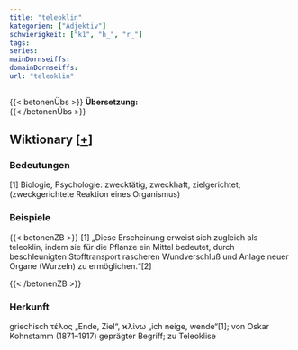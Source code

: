 ```yaml
---
title: "teleoklin"
kategorien: ["Adjektiv"]
schwierigkeit: ["k1", "h_", "r_"]
tags:
series:
mainDornseiffs:
domainDornseiffs:
url: "teleoklin"
---
```


{{< betonenÜbs >}}
**Übersetzung:**  
{{< /betonenÜbs >}}

## Wiktionary [[+](https://de.wiktionary.org/wiki/teleoklin)]

### Bedeutungen
[1] Biologie, Psychologie: zwecktätig, zweckhaft, zielgerichtet; (zweckgerichtete Reaktion eines Organismus)  

### Beispiele
{{< betonenZB >}}
[1] „Diese Erscheinung erweist sich zugleich als teleoklin, indem sie für die Pflanze ein Mittel bedeutet, durch beschleunigten Stofftransport rascheren Wundverschluß und Anlage neuer Organe (Wurzeln) zu ermöglichen.“[2]  

{{< /betonenZB >}}
### Herkunft
griechisch τέλος „Ende, Ziel“, ϰλἰνω „ich neige, wende“[1]; von Oskar Kohnstamm (1871–1917) geprägter Begriff; zu Teleoklise  


